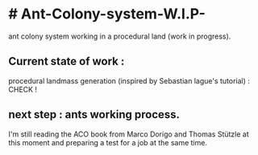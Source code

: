 <h1># Ant-Colony-system-W.I.P-</h1>
  <p>ant colony system working in a procedural land (work in progress).</p>
<h2>Current state of work :</h2>
  <p>procedural landmass generation (inspired by Sebastian lague's tutorial) : CHECK !</p>
<h2>next step : ants working process.</h2>
  <p> I'm still reading the ACO book from Marco Dorigo and Thomas Stützle at this moment and preparing a test for a job at the same time.</p>
